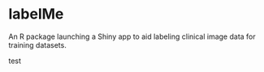 # labelMe
An R package launching a Shiny app to aid labeling clinical image data for training datasets.

test
